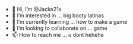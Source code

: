 - 👋 Hi, I’m @Jacke21x
- 👀 I’m interested in ...  big booty latinas
- 🌱 I’m currently learning ... how to make a game 
- 💞️ I’m looking to collaborate on ... game
- 📫 How to reach me ... u dont hehehe

<!---
Jacke21x/Jacke21x is a ✨ special ✨ repository because its `README.md` (this file) appears on your GitHub profile.
You can click the Preview link to take a look at your changes.
--->

